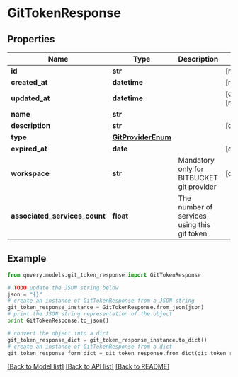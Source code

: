 # GitTokenResponse


## Properties

Name | Type | Description | Notes
------------ | ------------- | ------------- | -------------
**id** | **str** |  | [readonly] 
**created_at** | **datetime** |  | [readonly] 
**updated_at** | **datetime** |  | [optional] [readonly] 
**name** | **str** |  | 
**description** | **str** |  | [optional] 
**type** | [**GitProviderEnum**](GitProviderEnum.md) |  | 
**expired_at** | **date** |  | [optional] 
**workspace** | **str** | Mandatory only for BITBUCKET git provider | [optional] 
**associated_services_count** | **float** | The number of services using this git token | 

## Example

```python
from qovery.models.git_token_response import GitTokenResponse

# TODO update the JSON string below
json = "{}"
# create an instance of GitTokenResponse from a JSON string
git_token_response_instance = GitTokenResponse.from_json(json)
# print the JSON string representation of the object
print GitTokenResponse.to_json()

# convert the object into a dict
git_token_response_dict = git_token_response_instance.to_dict()
# create an instance of GitTokenResponse from a dict
git_token_response_form_dict = git_token_response.from_dict(git_token_response_dict)
```
[[Back to Model list]](../README.md#documentation-for-models) [[Back to API list]](../README.md#documentation-for-api-endpoints) [[Back to README]](../README.md)



